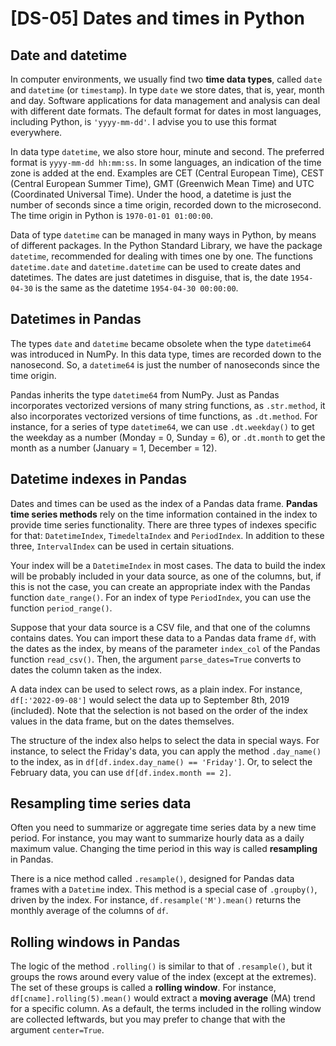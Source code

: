 # [DS-05] Dates and times in Python

## Date and datetime

In computer environments, we usually find two **time data types**, called `date` and `datetime` (or `timestamp`). In type `date` we store dates, that is, year, month and day. Software applications for data management and analysis can deal with different date formats. The default format for dates in most languages, including Python, is `'yyyy-mm-dd'`. I advise you to use this format everywhere. 

In data type `datetime`, we also store hour, minute and second. The preferred format is `yyyy-mm-dd hh:mm:ss`. In some languages, an indication of the time zone is added at the end. Examples are CET (Central European Time), CEST (Central European Summer Time), GMT (Greenwich Mean Time) and UTC (Coordinated Universal Time). Under the hood, a datetime is just the number of seconds since a time origin, recorded down to the microsecond. The time origin in Python is `1970-01-01 01:00:00`. 

Data of type `datetime` can be managed in many ways in Python, by means of different packages. In the Python Standard Library, we have the package `datetime`, recommended for dealing with times one by one. The functions `datetime.date` and `datetime.datetime` can be used to create dates and datetimes. The dates are just datetimes in disguise, that is, the date `1954-04-30` is the same as the datetime `1954-04-30 00:00:00`.

## Datetimes in Pandas

The types `date` and `datetime`  became obsolete when the type `datetime64` was introduced in NumPy. In this data type, times are recorded down to the nanosecond. So, a `datetime64` is just the number of nanoseconds since the time origin. 

Pandas inherits the type `datetime64` from NumPy. Just as Pandas incorporates vectorized versions of many string functions, as `.str.method`, it also incorporates vectorized versions of time functions, as `.dt.method`. For instance, for a series of type `datetime64`, we can use `.dt.weekday()` to get the weekday as a number (Monday = 0, Sunday = 6), or `.dt.month` to get the month as a number (January = 1, December = 12).

## Datetime indexes in Pandas

Dates and times can be used as the index of a Pandas data frame. **Pandas time series methods** rely on the time information contained in the index to provide time series functionality. There are three types of indexes specific for that: `DatetimeIndex`, `TimedeltaIndex` and `PeriodIndex`. In addition to these three, `IntervalIndex` can be used in certain situations.

Your index will be a `DatetimeIndex` in most cases. The data to build the index will be probably included in your data source, as one of the columns, but, if this is not the case, you can create an appropriate index with the Pandas function `date_range()`. For an index of type `PeriodIndex`, you can use the function `period_range()`.

Suppose that your data source is a CSV file, and that one of the columns contains dates. You can import these data to a Pandas data frame `df`, with the dates as the index, by means of the parameter `index_col` of the Pandas function `read_csv()`. Then, the argument `parse_dates=True` converts to dates the column taken as the index. 

A data index can be used to select rows, as a plain index. For instance, `df[:'2022-09-08']` would select the data up to September 8th, 2019 (included). Note that the selection is not based on the order of the index values in the data frame, but on the dates themselves.

The structure of the index also helps to select the data in special ways. For instance, to select the Friday's data, you can apply the method `.day_name()` to the index, as in `df[df.index.day_name() == 'Friday']`. Or, to select the February data, you can use `df[df.index.month == 2]`. 

## Resampling time series data

Often you need to summarize or aggregate time series data by a new time period. For instance, you may want to summarize hourly data as a daily maximum value. Changing the time period in this way is called **resampling** in Pandas.

There is a nice method called `.resample()`, designed for Pandas data frames with a `Datetime` index. This method is a special case of `.groupby()`, driven by the index. For instance, `df.resample('M').mean()` returns the monthly average of the columns of `df`.

## Rolling windows in Pandas

The logic of the method `.rolling()` is similar to that of `.resample()`, but it groups the rows around every value of the index (except at the extremes). The set of these groups is called a **rolling window**. For instance, `df[cname].rolling(5).mean()` would extract a **moving average** (MA) trend for a specific column. As a default, the terms included in the rolling window are collected leftwards, but you may prefer to change that with the argument `center=True`.
